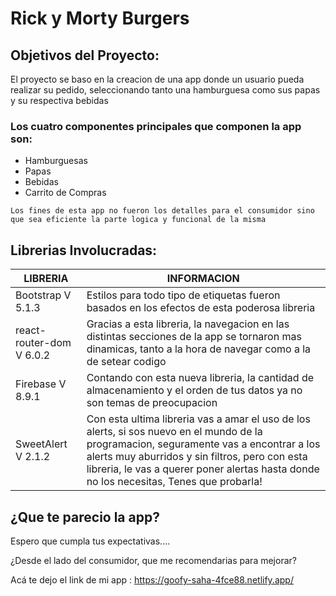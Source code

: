 # Rick y Morty Burgers



## Objetivos del Proyecto:

El proyecto se baso en la creacion de una app donde un usuario pueda realizar su pedido, seleccionando tanto una hamburguesa como sus papas y su respectiva bebidas

### Los cuatro componentes principales que componen la app son:

- Hamburguesas
- Papas
- Bebidas
- Carrito de Compras


```
Los fines de esta app no fueron los detalles para el consumidor sino que sea eficiente la parte logica y funcional de la misma
```

## Librerias Involucradas:

| LIBRERIA | INFORMACION |
| ------ | ------ |
| Bootstrap V 5.1.3 | Estilos para todo tipo de etiquetas fueron basados en los efectos de esta poderosa libreria |
| react-router-dom V 6.0.2| Gracias a esta libreria, la navegacion en las distintas secciones de la app se tornaron mas dinamicas, tanto a la hora de navegar como a la de setear codigo |
| Firebase V 8.9.1| Contando con esta nueva libreria, la cantidad de almacenamiento y el orden de tus datos ya no son temas de preocupacion|
| SweetAlert V 2.1.2| Con esta ultima libreria vas a amar el uso de los alerts, si sos nuevo en el mundo de la programacion, seguramente vas a encontrar a los alerts muy aburridos y sin filtros, pero con esta libreria, le vas a querer poner alertas hasta donde no los necesitas, Tenes que probarla! |


## ¿Que te parecio la app?

Espero que cumpla tus expectativas....

¿Desde el lado del consumidor, que me recomendarias para mejorar?

Acá te dejo el link de mi app :  https://goofy-saha-4fce88.netlify.app/
